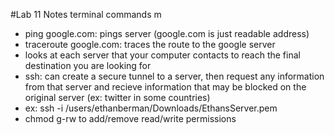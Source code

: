 #Lab 11 Notes
terminal commands m
- ping google.com: pings server (google.com is just readable address) 
- traceroute google.com: traces the route to the google server
- 	looks at each server that your computer contacts to reach the final destination you are looking for
-  ssh: can create a secure tunnel to a server, then request any information from that server and recieve information that may be blocked on the original server (ex: twitter in some countries)
-  ex: ssh -i /users/ethanberman/Downloads/EthansServer.pem
-  chmod g-rw to add/remove read/write permissions